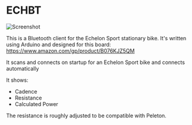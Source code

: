 # ECHBT

![Screenshot](icons/screenshot.png)

This is a Bluetooth client for the Echelon Sport stationary bike.
It's written using Arduino and designed for this board:
https://www.amazon.com/gp/product/B076KJZ5QM

It scans and connects on startup for an Echelon Sport bike and connects automatically

It shows:
* Cadence
* Resistance
* Calculated Power

The resistance is roughly adjusted to be compatible with Peleton.
